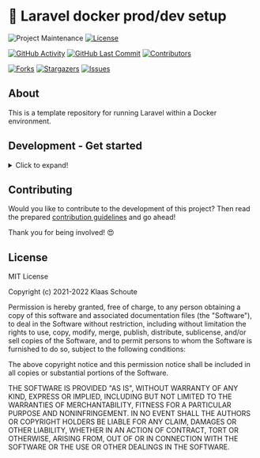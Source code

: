 <!--
*** To avoid retyping too much info. Do a search and replace for the following:
*** github_username, repo_name
-->

# 🐳 Laravel docker prod/dev setup
<!-- PROJECT SHIELDS -->
![Project Maintenance][maintenance-shield]
[![License][license-shield]](LICENSE.md)

[![GitHub Activity][commits-shield]][commits]
[![GitHub Last Commit][last-commit-shield]][commits]
[![Contributors][contributors-shield]][contributors-url]

[![Forks][forks-shield]][forks-url]
[![Stargazers][stars-shield]][stars-url]
[![Issues][issues-shield]][issues-url]

## About

This is a template repository for running Laravel within a Docker environment.

## Development - Get started

<details>
  <summary>Click to expand!</summary>

## Requirements

- [Docker](https://www.docker.com) (and docker-compose)
- [Composer](https://getcomposer.org)
- [Nginx proxy manager](https://nginxproxymanager.com) (when you want to run multiple instances on 1 server)

You can start developing in 2 ways:

### Devcontainers

1. Clone the repository
2. Reopen in container
3. When the container build is finished: `bash init.sh`

### Docker

How to start with this Laravel Docker template:

1. Clone the repository
2. Create a `.env` file and make an symbolik link

```bash
cp ./laravel/.env.example ./laravel/.env
ln -s laravel/.env .env
```

3. Inside the `.env` file give the following variables a value
    - `APP_NAME`
    - `DOCKER_IMAGE_NAME`
    - `DB_HOST`
    - `DB_DATABASE`
    - `DB_USERNAME`
    - `DB_PASSWORD`
    - `DB_ROOT_PASSWORD`

4. Change the port numbers according to your situation
    - `DB_PORT`
    - `HOST_HTTP_PORT`
    - `HOST_HTTPS_PORT`

> NOTE: if you are going to use your Laravel environment in combination with a domain name and SSL, change the `APP_ENV` to **production**.

5. Install the composer packages and generate a key

```bash
cd laravel && composer install && php artisan key:generate && cd ..
```

## Run

When you have done the getting started part, it's time to start the docker containers.

```bash
docker-compose up -d --build
```

After this only do a Laravel migration to the database and you are ready!

```bash
cd laravel && php artisan migrate
```
</details>

## Contributing

Would you like to contribute to the development of this project? Then read the prepared [contribution guidelines](CONTRIBUTING.md) and go ahead!

Thank you for being involved! :heart_eyes:

## License

MIT License

Copyright (c) 2021-2022 Klaas Schoute

Permission is hereby granted, free of charge, to any person obtaining a copy
of this software and associated documentation files (the "Software"), to deal
in the Software without restriction, including without limitation the rights
to use, copy, modify, merge, publish, distribute, sublicense, and/or sell
copies of the Software, and to permit persons to whom the Software is
furnished to do so, subject to the following conditions:

The above copyright notice and this permission notice shall be included in all
copies or substantial portions of the Software.

THE SOFTWARE IS PROVIDED "AS IS", WITHOUT WARRANTY OF ANY KIND, EXPRESS OR
IMPLIED, INCLUDING BUT NOT LIMITED TO THE WARRANTIES OF MERCHANTABILITY,
FITNESS FOR A PARTICULAR PURPOSE AND NONINFRINGEMENT. IN NO EVENT SHALL THE
AUTHORS OR COPYRIGHT HOLDERS BE LIABLE FOR ANY CLAIM, DAMAGES OR OTHER
LIABILITY, WHETHER IN AN ACTION OF CONTRACT, TORT OR OTHERWISE, ARISING FROM,
OUT OF OR IN CONNECTION WITH THE SOFTWARE OR THE USE OR OTHER DEALINGS IN THE
SOFTWARE.

<!-- MARKDOWN LINKS & IMAGES -->
[maintenance-shield]: https://img.shields.io/maintenance/yes/2022.svg?style=for-the-badge
[contributors-shield]: https://img.shields.io/github/contributors/klaasnicolaas/laravel-docker.svg?style=for-the-badge
[contributors-url]: https://github.com/klaasnicolaas/laravel-docker/graphs/contributors
[forks-shield]: https://img.shields.io/github/forks/klaasnicolaas/laravel-docker.svg?style=for-the-badge
[forks-url]: https://github.com/klaasnicolaas/laravel-docker/network/members
[stars-shield]: https://img.shields.io/github/stars/klaasnicolaas/laravel-docker.svg?style=for-the-badge
[stars-url]: https://github.com/klaasnicolaas/laravel-docker/stargazers
[issues-shield]: https://img.shields.io/github/issues/klaasnicolaas/laravel-docker.svg?style=for-the-badge
[issues-url]: https://github.com/klaasnicolaas/laravel-docker/issues
[license-shield]: https://img.shields.io/github/license/klaasnicolaas/laravel-docker.svg?style=for-the-badge
[commits-shield]: https://img.shields.io/github/commit-activity/y/klaasnicolaas/laravel-docker.svg?style=for-the-badge
[commits]: https://github.com/klaasnicolaas/laravel-docker/commits/master
[last-commit-shield]: https://img.shields.io/github/last-commit/klaasnicolaas/laravel-docker.svg?style=for-the-badge